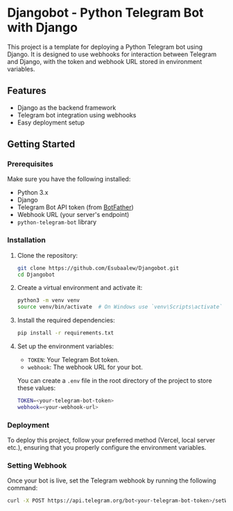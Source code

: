 # Djangobot - Python Telegram Bot with Django

This project is a template for deploying a Python Telegram bot using Django. It is designed to use webhooks for interaction between Telegram and Django, with the token and webhook URL stored in environment variables.

## Features
- Django as the backend framework
- Telegram bot integration using webhooks
- Easy deployment setup

## Getting Started

### Prerequisites

Make sure you have the following installed:
- Python 3.x
- Django
- Telegram Bot API token (from [BotFather](https://core.telegram.org/bots#botfather))
- Webhook URL (your server's endpoint)
- `python-telegram-bot` library

### Installation

1. Clone the repository:
    ```bash
    git clone https://github.com/Esubaalew/Djangobot.git
    cd Djangobot
    ```

2. Create a virtual environment and activate it:
    ```bash
    python3 -m venv venv
    source venv/bin/activate  # On Windows use `venv\Scripts\activate`
    ```

3. Install the required dependencies:
    ```bash
    pip install -r requirements.txt
    ```

4. Set up the environment variables:
    - `TOKEN`: Your Telegram Bot token.
    - `webhook`: The webhook URL for your bot.

    You can create a `.env` file in the root directory of the project to store these values:
    ```bash
    TOKEN=<your-telegram-bot-token>
    webhook=<your-webhook-url>
    ```



### Deployment

To deploy this project, follow your preferred method (Vercel, local server etc.), ensuring that you properly configure the environment variables.

### Setting Webhook

Once your bot is live, set the Telegram webhook by running the following command:

```bash
curl -X POST https://api.telegram.org/bot<your-telegram-bot-token>/setWebhook?url=<your-webhook-url>

